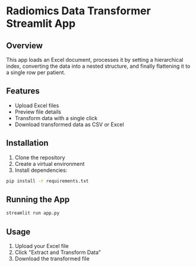 
# Radiomics Data Transformer Streamlit App

## Overview
This app loads an Excel document, processes it by setting a hierarchical index, converting the data into a nested structure, and finally flattening it to a single row per patient.

## Features
- Upload Excel files
- Preview file details
- Transform data with a single click
- Download transformed data as CSV or Excel

## Installation

1. Clone the repository
2. Create a virtual environment
3. Install dependencies:
```bash
pip install -r requirements.txt
```

## Running the App
```bash
streamlit run app.py
```

## Usage
1. Upload your Excel file
2. Click "Extract and Transform Data"
3. Download the transformed file
